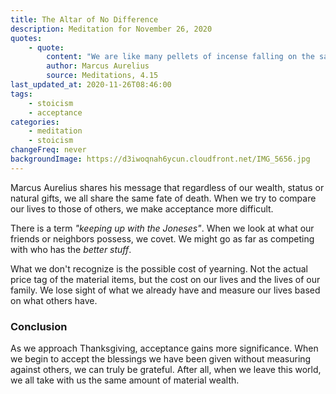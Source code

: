 ```yaml
---
title: The Altar of No Difference
description: Meditation for November 26, 2020
quotes: 
    - quote:
        content: "We are like many pellets of incense falling on the same altar. Some collapse sooner, others later, but it makes no difference."
        author: Marcus Aurelius
        source: Meditations, 4.15
last_updated_at: 2020-11-26T08:46:00
tags:
    - stoicism
    - acceptance
categories:
    - meditation
    - stoicism
changeFreq: never
backgroundImage: https://d3iwoqnah6ycun.cloudfront.net/IMG_5656.jpg
---
```


Marcus Aurelius shares his message that regardless of our wealth, status or natural gifts, we all share the same fate of 
death. When we try to compare our lives to those of others, we make acceptance more difficult.

There is a term *"keeping up with the Joneses"*. When we look at what our friends or neighbors possess, we covet. We 
might go as far as competing with who has the *better stuff*. 

What we don't recognize is the possible cost of yearning. Not the actual price tag of the material items, but the 
cost on our lives and the lives of our family. We lose sight of what we already have and measure our lives based on 
what others have.

### Conclusion 

As we approach Thanksgiving, acceptance gains more significance. When we begin to accept the blessings we have been 
given without measuring against others, we can truly be grateful. After all, when we leave this world, we all take with 
us the same amount of material wealth.
